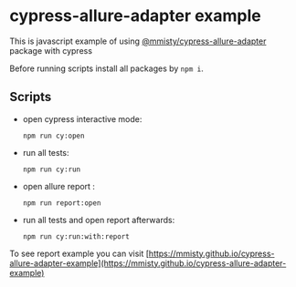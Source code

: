 # cypress-allure-adapter example

This is javascript example of using [@mmisty/cypress-allure-adapter](https://www.npmjs.com/package/@mmisty/cypress-allure-adapter) package with cypress

Before running scripts install all packages by `npm i`.

## Scripts
- open cypress interactive mode:
   ```shell
   npm run cy:open
   ```
  
- run all tests:
   ```shell
   npm run cy:run
   ```

- open allure report :
   ```shell
   npm run report:open
   ```
  
-  run all tests and open report afterwards:
   ```shell
   npm run cy:run:with:report
   ```
   

To see report example you can visit [https://mmisty.github.io/cypress-allure-adapter-example](https://mmisty.github.io/cypress-allure-adapter-example)